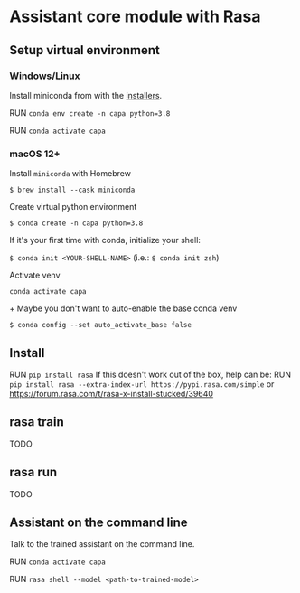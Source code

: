 # Assistant core module with Rasa

## Setup virtual environment

### Windows/Linux

Install miniconda from with the [installers](https://docs.conda.io/en/latest/miniconda.html).

RUN `conda env create -n capa python=3.8`

RUN `conda activate capa`


### macOS 12+

Install `miniconda` with Homebrew

`$ brew install --cask miniconda`

Create virtual python environment

`$ conda create -n capa python=3.8`

If it's your first time with conda, initialize your shell:

`$ conda init <YOUR-SHELL-NAME>` (i.e.: `$ conda init zsh`)

Activate venv

`conda activate capa`

\+ Maybe you don't want to auto-enable the base conda venv

`$ conda config --set auto_activate_base false`


## Install

RUN `pip install rasa`
If this doesn't work out of the box, help can be:
RUN `pip install rasa --extra-index-url https://pypi.rasa.com/simple`
or <https://forum.rasa.com/t/rasa-x-install-stucked/39640>

## rasa train

TODO

## rasa run

TODO

## Assistant on the command line

Talk to the trained assistant on the command line.

RUN `conda activate capa`

RUN `rasa shell --model <path-to-trained-model>`
